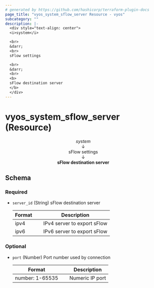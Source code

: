 ```yaml
---
# generated by https://github.com/hashicorp/terraform-plugin-docs
page_title: "vyos_system_sflow_server Resource - vyos"
subcategory: ""
description: |-
  <div style="text-align: center">
  <i>system</i>

  <br>
  &darr;
  <br>
  sFlow settings

  <br>
  &darr;
  <br>
  <b>
  sFlow destination server
  </b>
  </div>
---
```


# vyos_system_sflow_server (Resource)

<div style="text-align: center">
<i>system</i>

<br>
&darr;
<br>
sFlow settings

<br>
&darr;
<br>
<b>
sFlow destination server
</b>
</div>



<!-- schema generated by tfplugindocs -->
## Schema

### Required

- `server_id` (String) sFlow destination server

    |  Format &emsp; | Description  |
    |----------|---------------|
    |  ipv4  &emsp; |  IPv4 server to export sFlow  |
    |  ipv6  &emsp; |  IPv6 server to export sFlow  |

### Optional

- `port` (Number) Port number used by connection

    |  Format &emsp; | Description  |
    |----------|---------------|
    |  number: 1-65535  &emsp; |  Numeric IP port  |
